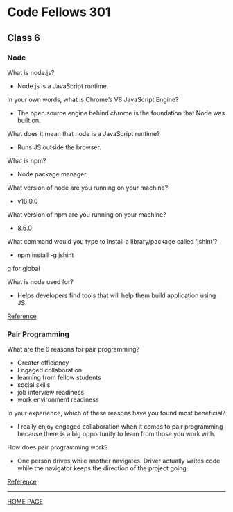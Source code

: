 # Code Fellows 301

## Class 6

### Node

What is node.js?

- Node.js is a JavaScript runtime.

In your own words, what is Chrome’s V8 JavaScript Engine?

- The open source engine behind chrome is the foundation that Node was built on.

What does it mean that node is a JavaScript runtime?

- Runs JS outside the browser.

What is npm?

- Node package manager.

What version of node are you running on your machine?

- v18.0.0

What version of npm are you running on your machine?

- 8.6.0

What command would you type to install a library/package called ‘jshint’?

- npm install -g jshint

g for global

What is node used for?

- Helps developers find tools that will help them build application using JS.

[Reference](https://www.sitepoint.com/an-introduction-to-node-js/)

### Pair Programming

What are the 6 reasons for pair programming?

- Greater efficiency
- Engaged collaboration
- learning from fellow students
- social skills
- job interview readiness
- work environment readiness

In your experience, which of these reasons have you found most beneficial?

- I really enjoy engaged collaboration when it comes to pair programming because there is a big opportunity to learn from those you work with.

How does pair programming work?

- One person drives while another navigates. Driver actually writes code while the navigator keeps the direction of the project going.

[Reference](https://www.codefellows.org/blog/6-reasons-for-pair-programming/)

---

[HOME PAGE](https://getullrichordietrying.github.io/reading-notes/)
